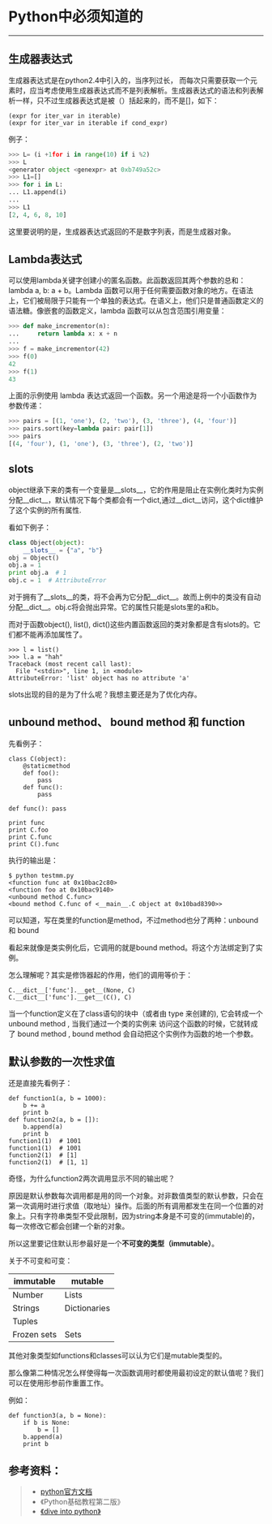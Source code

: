 # Python中必须知道的
---

## 生成器表达式
生成器表达式是在python2.4中引入的，当序列过长， 而每次只需要获取一个元素时，应当考虑使用生成器表达式而不是列表解析。生成器表达式的语法和列表解析一样，只不过生成器表达式是被（）括起来的，而不是[]，如下：

	(expr for iter_var in iterable) 
	(expr for iter_var in iterable if cond_expr)

例子：
```python
>>> L= (i +1for i in range(10) if i %2)
>>> L
<generator object <genexpr> at 0xb749a52c>
>>> L1=[]
>>> for i in L:
... L1.append(i)
... 
>>> L1
[2, 4, 6, 8, 10]
```
这里要说明的是，生成器表达式返回的不是数字列表，而是生成器对象。


## Lambda表达式
可以使用lambda关键字创建小的匿名函数。此函数返回其两个参数的总和： lambda a, b: a + b。Lambda 函数可以用于任何需要函数对象的地方。在语法上，它们被局限于只能有一个单独的表达式。在语义上，他们只是普通函数定义的语法糖。像嵌套的函数定义，lambda 函数可以从包含范围引用变量：
```python
>>> def make_incrementor(n):
...     return lambda x: x + n
...
>>> f = make_incrementor(42)
>>> f(0)
42
>>> f(1)
43
```
上面的示例使用 lambda 表达式返回一个函数。另一个用途是将一个小函数作为参数传递：
```python
>>> pairs = [(1, 'one'), (2, 'two'), (3, 'three'), (4, 'four')]
>>> pairs.sort(key=lambda pair: pair[1])
>>> pairs
[(4, 'four'), (1, 'one'), (3, 'three'), (2, 'two')]
```

## slots
object继承下来的类有一个变量是\_\_slots\_\_，它的作用是阻止在实例化类时为实例分配\_\_dict\_\_，默认情况下每个类都会有一个dict,通过\_\_dict\_\_访问，这个dict维护了这个实例的所有属性.

看如下例子：
```python
class Object(object):
    __slots__ = {"a", "b"}
obj = Object()
obj.a = 1
print obj.a  # 1
obj.c = 1  # AttributeError
```
对于拥有了\_\_slots\_\_的类，将不会再为它分配\_\_dict\_\_。故而上例中的类没有自动分配\_\_dict\_\_。obj.c将会抛出异常。它的属性只能是slots里的a和b。

而对于函数object(), list(), dict()这些内置函数返回的类对象都是含有slots的。它们都不能再添加属性了。
```
>>> l = list()
>>> l.a = "hah"
Traceback (most recent call last):
  File "<stdin>", line 1, in <module>
AttributeError: 'list' object has no attribute 'a'
```
slots出现的目的是为了什么呢？我想主要还是为了优化内存。


## unbound method、 bound method 和 function
先看例子：
```
class C(object):
    @staticmethod
    def foo():
		pass
    def func():
        pass

def func(): pass

print func
print C.foo
print C.func
print C().func
```
执行的输出是：
```
$ python testmm.py
<function func at 0x10bac2c80>
<function foo at 0x10bac9140>
<unbound method C.func>
<bound method C.func of <__main__.C object at 0x10bad8390>>
```
可以知道，写在类里的function是method，不过method也分了两种：unbound 和 bound

看起来就像是类实例化后，它调用的就是bound method。将这个方法绑定到了实例。

怎么理解呢？其实是修饰器起的作用，他们的调用等价于：

	C.__dict__['func'].__get__(None, C)
	C.__dict__['func'].__get__(C(), C)

当一个function定义在了class语句的块中（或者由 type 来创建的), 它会转成一个 unbound method , 当我们通过一个类的实例来 访问这个函数的时候，它就转成了 bound method , bound method 会自动把这个实例作为函数的地一个参数。


## 默认参数的一次性求值
还是直接先看例子：
```
def function1(a, b = 1000):
    b += a
    print b
def function2(a, b = []):
    b.append(a)
    print b
function1(1)  # 1001
function1(1)  # 1001
function2(1)  # [1]
function2(1)  # [1, 1]
```
奇怪，为什么function2两次调用显示不同的输出呢？

原因是默认参数每次调用都是用的同一个对象。对非数值类型的默认参数，只会在第一次调用时进行求值（取地址）操作。后面的所有调用都发生在同一个位置的对象上。只有字符串类型不受此限制，因为string本身是不可变的(immutable)的，每一次修改它都会创建一个新的对象。

所以这里要记住默认形参最好是一个**不可变的类型（immutable）**。

关于不可变和可变：

| immutable | mutable |
| --- | --- |
| Number | Lists |
| Strings | Dictionaries | 
| Tuples | |
| Frozen sets | Sets |

其他对象类型如functions和classes可以认为它们是mutable类型的。

那么像第二种情况怎么样使得每一次函数调用时都使用最初设定的默认值呢？我们可以在使用形参前作重置工作。

例如：
```
def function3(a, b = None):
	if b is None:
		b = []
	b.append(a)
	print b
```


## 参考资料：
> + [python官方文档](https://docs.python.org/2/index.html)
> + 《Python基础教程第二版》
> + [《dive into python》](http://woodpecker.org.cn/diveintopython/)

